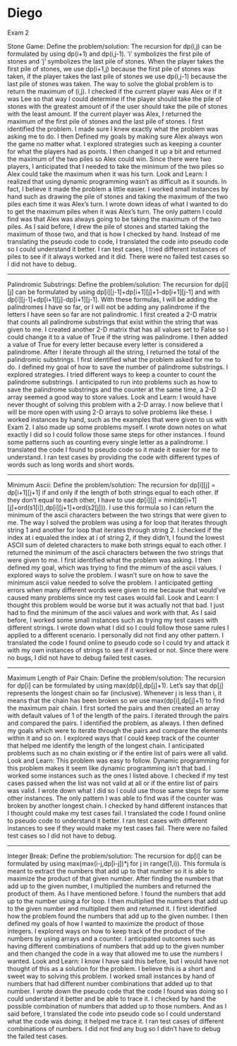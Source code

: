 # Diego
Exam 2

Stone Game:
Define the problem/solution: The recursion for dp(i,j) can be formulated by using dp(i+1) and dp(i,j-1). ‘i’ symbolizes the first pile of stones and ‘j’ symbolizes the last pile of stones. When the player takes the first pile of stones, we use dp(i+1,j) because the first pile of stones was taken, if the player takes the last pile of stones we use dp(i,j-1) because the last pile of stones was taken. 
The way to solve the global problem is to return the maximum of (i,j). I checked if the current player was Alex or if it was Lee so that way I could determine if the player should take the pile of stones with the greatest amount of if the user should take the pile of stones with the least amount. If the current player was Alex, I returned the maximum of the first pile of stones and the last pile of stones.
I first identified the problem. I made sure I knew exactly what the problem was asking me to do. I then Defined my goals by making sure Alex always won the game no matter what. I explored strategies such as keeping a counter for what the players had as points. I then changed it up a bit and returned the maximum of the two piles so Alex could win. Since there were two players, I anticipated that I needed to take the minimum of the two piles so Alex could take the maximum when it was his turn. Look and Learn: I realized that using dynamic programming wasn’t as difficult as it sounds. In fact, I believe it made the problem a little easier. 
I worked small instances by hand such as drawing the pile of stones and taking the maximum of the two piles each time it was Alex’s turn. I wrote down ideas of what I wanted to do to get the maximum piles when it was Alex’s turn. The only pattern I could find was that Alex was always going to be taking the maximum of the two piles. As I said before, I drew the pile of stones and started taking the maximum of those two, and that is how I checked by hand. Instead of me translating the pseudo code to code, I translated the code into pseudo code so I could understand it better. I ran test cases, I tried different instances of piles to see if it always worked and it did. There were no failed test cases so I did not have to debug.

---------------------------------------------

Palindromic Substrings:
Define the problem/solution: The recursion for dp[i][j] can be formulated by using dp[i][j-1]+dp[i+1][j]+1-dp[i+1][j-1] and with dp[i][j-1]+dp[i+1][j]-dp[i+1][j-1]. With these formulas, I will be adding the palindromes I have so far, or I will not be adding any palindrome if the letters I have seen so far are not palindromic. 
I first created a 2-D matrix that counts all palindrome substrings that exist within the string that was given to me. I created another 2-D matrix that has all values set to False so I could change it to a value of True if the string was palindrome. I then added a value of True for every letter because every letter is considered a palindrome. After I iterate through all the string, I returned the total of the palindromic substrings.
I first identified what the problem asked for me to do. I defined my goal of how to save the number of palindrome substrings. I explored strategies. I tried different ways to keep a counter to count the palindrome substrings. I anticipated to run into problems such as how to save the palindrome substrings and the counter at the same time, a 2-D array seemed a good way to store values. Look and Learn: I would have never thought of solving this problem with a 2-D array. I now believe that I will be more open with using 2-D arrays to solve problems like these.
I worked instances by hand, such as the examples that were given to us with Exam 2. I also made up some problems myself. I wrote down notes on what exactly I did so I could follow those same steps for other instances. I found some patterns such as counting every single letter as a palindrome. I translated the code I found to pseudo code so it made it easier for me to understand. I ran test cases by providing the code with different types of words such as long words and short words.

------------------------------------------------------

Minimum Ascii:
Define the problem/solution: The recursion for dp[i][j] = dp[i+1][j+1] if and only if the length of both strings equal to each other. If they don’t equal to each other, I have to use dp[i][j] = min(dp[i+1][j]+ord(s1[i]),dp[i][j+1]+ord(s2[j])). I use this formula so I can return the minimum of the ascii characters between the two strings that were given to me. 
The way I solved the problem was using a for loop that iterates through string 1 and another for loop that iterates through string 2. I checked if the index at i equaled the index at i of string 2, if they didn’t, I found the lowest ASCII sum of deleted characters to make both strings equal to each other. I returned the minimum of the ascii characters between the two strings that were given to me.
I first identified what the problem was asking. I then defined my goal, which was trying to find the mimum of the ascii values. I explored ways to solve the problem. I wasn’t sure on how to save the minimum ascii value needed to solve the problem. I anticipated getting errors when many different words were given to me because that would’ve caused many problems since my test cases would fail. Look and Learn: I thought this problem would be worse but it was actually not that bad. I just had to find the minimum of the ascii values and work with that.
As I said before, I worked some small instances such as trying my test cases with different strings. I wrote down what I did so I could follow those same rules I applied to a different scenario. I personally did not find any other pattern. I translated the code I found online to pseudo code so I could try and attack it with my own instances of strings to see if it worked or not. Since there were no bugs, I did not have to debug failed test cases.

------------------------------------------------

Maximum Length of Pair Chain:
Define the problem/solution: The recursion for dp[i] can be formulated by using max(dp[i],dp[j]+1). Let’s say that dp[j] represents the longest chain so far (inclusive). Whenever j is less than i, it means that the chain has been broken so we use max(dp[i],dp[j]+1) to find the maximum pair chain.
I first sorted the pairs and then created an array with default values of 1 of the length of the pairs. I iterated through the pairs and compared the pairs.
I identified the problem, as always. I then defined my goals which were to iterate through the pairs and compare the elements within it and so on. I explored ways that I could keep track of the counter that helped me identify the length of the longest chain. I anticipated problems such as no chain existing or if the entire list of pairs were all valid. Look and Learn: This problem was easy to follow. Dynamic programming for this problem makes it seem like dynamic programming isn’t that bad. 
I worked some instances such as the ones I listed above. I checked if my test cases passed when the list was not valid at all or if the entire list of pairs was valid. I wrote down what I did so I could use those same steps for some other instances. The only pattern I was able to find was if the counter was broken by another longest chain. I checked by hand different instances that I thought could make my test cases fail. I translated the code I found online to pseudo code to understand it better. I ran test cases with different instances to see if they would make my test cases fail. There were no failed test cases so I did not have to debug.

------------------------------------

Integer Break:
Define the problem/solution: The recursion for dp[i] can be formulated by using max(max(i-j,dp[i-j])*j for j in range(1,i)). This formula is meant to extract the numbers that add up to that number so it is able to maximize the product of that given number. After finding the numbers that add up to the given number, I multiplied the numbers and returned the product of them.
As I have mentioned before. I found the numbers that add up to the number using a for loop. I then multiplied the numbers that add up to the given number and multiplied them and returned it.
I first identified how the problem found the numbers that add up to the given number. I then defined my goals of how I wanted to maximize the product of those integers. I explored ways on how to keep track of the product of the numbers by using arrays and a counter. I anticipated outcomes such as having different combinations of numbers that add up to the given number and then changed the code in a way that allowed me to use the numbers I wanted. Look and Learn: I know I have said this before, but I would have not thought of this as a solution for the problem. I believe this is a short and sweet way to solving this problem. 
I worked small instances by hand of numbers that had different number combinations that added up to that number. I wrote down the pseudo code that the code I found was doing so I could understand it better and be able to trace it. I checked by hand the possible combination of numbers that added up to those numbers. And as I said before, I translated the code into pseudo code so I could understand what the code was doing; it helped me trace it. I ran test cases of different combinations of numbers. I did not find any bug so I didn’t have to debug the failed test cases.
